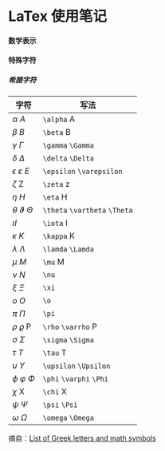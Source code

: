 # LaTex 使用笔记



#### 数学表示





#### 特殊字符

##### 希腊字符

| 字符                          | 写法                          |
| ----------------------------- | ----------------------------- |
| $\alpha$ $A$                  | `\alpha` A                    |
| $\beta$ $B$                   | `\beta` B                     |
| $\gamma$ $\Gamma$             | `\gamma` `\Gamma`             |
| $\delta$ $\Delta$             | `\delta` `\Delta`             |
| $\epsilon$ $\varepsilon$ $E$  | `\epsilon` `\varepsilon`      |
| $\zeta$ Z                     | `\zeta` z                     |
| $\eta$ $H$                    | `\eta` H                      |
| $\theta$ $\vartheta$ $\Theta$ | `\theta` `\vartheta` `\Theta` |
| $\iota I$                     | `\iota` I                     |
| $\kappa$ $K$                  | `\kappa` K                    |
| $\lambda$ $\Lambda$           | `\lamda` `\Lamda`             |
| $\mu$ $M$                     | `\mu` M                       |
| $\nu$ $N$                     | `\nu`                         |
| $\xi$ $\Xi$                   | `\xi`                         |
| $o$ $O$                       | `\o`                          |
| $\pi$ $\Pi$                   | `\pi`                         |
| $\rho$ $\varrho$ P            | `\rho` `\varrho` P            |
| $\sigma$ $\Sigma$             | `\sigma` `\Sigma`             |
| $\tau$ $T$                    | `\tau` T                      |
| $\upsilon$ $\Upsilon$         | `\upsilon` `\Upsilon`         |
| $\phi$ $\varphi$ $\Phi$       | `\phi` `\varphi` `\Phi`       |
| $\chi$ X                      | `\chi` X                      |
| $\psi$ $\Psi$                 | `\psi` `\Psi`                 |
| $\omega$ $\Omega$             | `\omega` `\Omega`             |

摘自：[List of Greek letters and math symbols](https://es.overleaf.com/learn/latex/List_of_Greek_letters_and_math_symbols)



